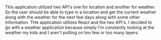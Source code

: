This application utilized two API's one for location and another for weather. So the user should be able to type in a location and get the current weather along with the weather for the next few days along with some other information. THe application utilizes React and the two API's. I decided to go with a weather application because simply I'm constantly looking at the weather my kids and I aren't putting on too few or too many layers. 
